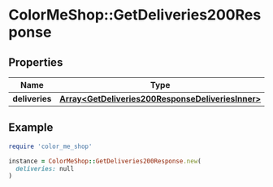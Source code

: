 # ColorMeShop::GetDeliveries200Response

## Properties

| Name | Type | Description | Notes |
| ---- | ---- | ----------- | ----- |
| **deliveries** | [**Array&lt;GetDeliveries200ResponseDeliveriesInner&gt;**](GetDeliveries200ResponseDeliveriesInner.md) |  | [optional] |

## Example

```ruby
require 'color_me_shop'

instance = ColorMeShop::GetDeliveries200Response.new(
  deliveries: null
)
```

